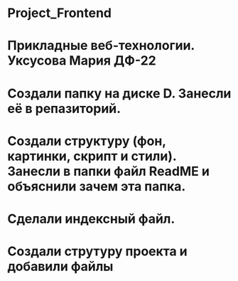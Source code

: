 # Project_Frontend
# Прикладные веб-технологии. Уксусова Мария ДФ-22
# Создали папку на диске D. Занесли её в репазиторий. 
# Создали структуру (фон, картинки, скрипт и стили). Занесли в папки файл ReadME и объяснили зачем эта папка.
# Сделали индексный файл.
# Создали струтуру проекта и добавили файлы